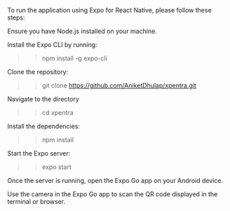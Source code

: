 To run the application using Expo for React Native, please follow these steps:

Ensure you have Node.js installed on your machine.

Install the Expo CLI by running:
>> npm install -g expo-cli

Clone the repository:
>> git clone https://github.com/AniketDhulap/xpentra.git

Navigate to the directory
>>cd xpentra

Install the dependencies:
>> npm install

Start the Expo server:
>> expo start

Once the server is running, open the Expo Go app on your Android device.

Use the camera in the Expo Go app to scan the QR code displayed in the terminal or browser.